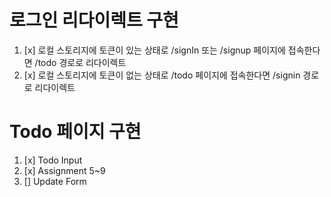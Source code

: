 # 로그인 리다이렉트 구현

1. [x] 로컬 스토리지에 토큰이 있는 상태로 /signIn 또는 /signup 페이지에 접속한다면 /todo 경로로 리다이렉트
2. [x] 로컬 스토리지에 토큰이 없는 상태로 /todo 페이지에 접속한다면 /signin 경로로 리다이렉트

# Todo 페이지 구현

1. [x] Todo Input
2. [x] Assignment 5~9
3. [] Update Form
